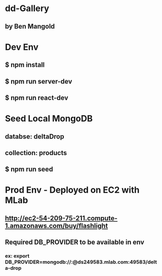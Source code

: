 # dd-Gallery
## by Ben Mangold

# Dev Env
## $ npm install
## $ npm run server-dev
## $ npm run react-dev

# Seed Local MongoDB
## databse: deltaDrop
## collection: products
## $ npm run seed

# Prod Env - Deployed on EC2 with MLab
## http://ec2-54-209-75-211.compute-1.amazonaws.com/buy/flashlight
## Required DB_PROVIDER to be available in env
### ex: export DB_PROVIDER=mongodb://<un>:<pw>@ds249583.mlab.com:49583/delta-drop